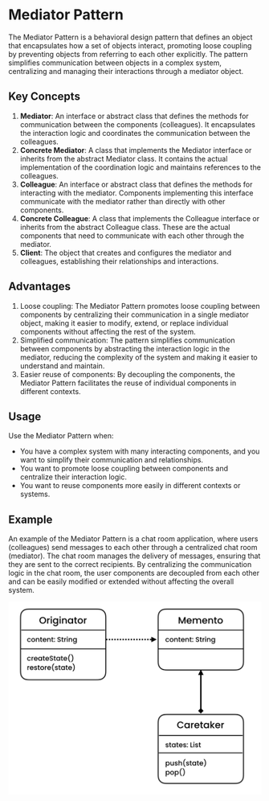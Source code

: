 # Mediator Pattern

The Mediator Pattern is a behavioral design pattern that defines an object that encapsulates how a set of objects interact, promoting loose coupling by preventing objects from referring to each other explicitly. The pattern simplifies communication between objects in a complex system, centralizing and managing their interactions through a mediator object.

## Key Concepts

1. **Mediator**: An interface or abstract class that defines the methods for communication between the components (colleagues). It encapsulates the interaction logic and coordinates the communication between the colleagues.
2. **Concrete Mediator**: A class that implements the Mediator interface or inherits from the abstract Mediator class. It contains the actual implementation of the coordination logic and maintains references to the colleagues.
3. **Colleague**: An interface or abstract class that defines the methods for interacting with the mediator. Components implementing this interface communicate with the mediator rather than directly with other components.
4. **Concrete Colleague**: A class that implements the Colleague interface or inherits from the abstract Colleague class. These are the actual components that need to communicate with each other through the mediator.
5. **Client**: The object that creates and configures the mediator and colleagues, establishing their relationships and interactions.

## Advantages

1. Loose coupling: The Mediator Pattern promotes loose coupling between components by centralizing their communication in a single mediator object, making it easier to modify, extend, or replace individual components without affecting the rest of the system.
2. Simplified communication: The pattern simplifies communication between components by abstracting the interaction logic in the mediator, reducing the complexity of the system and making it easier to understand and maintain.
3. Easier reuse of components: By decoupling the components, the Mediator Pattern facilitates the reuse of individual components in different contexts.

## Usage

Use the Mediator Pattern when:
- You have a complex system with many interacting components, and you want to simplify their communication and relationships.
- You want to promote loose coupling between components and centralize their interaction logic.
- You want to reuse components more easily in different contexts or systems.

## Example

An example of the Mediator Pattern is a chat room application, where users (colleagues) send messages to each other through a centralized chat room (mediator). The chat room manages the delivery of messages, ensuring that they are sent to the correct recipients. By centralizing the communication logic in the chat room, the user components are decoupled from each other and can be easily modified or extended without affecting the overall system.



![mediator uml](/src/behavioral/memento/uml.png?raw=true "mediator uml")
